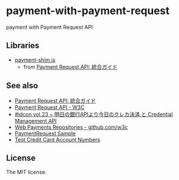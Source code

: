 # payment-with-payment-request

payment with Payment Request API

## Libraries

- [payment-shim.js](https://storage.googleapis.com/prshim/v1/payment-shim.js)
  - from [Payment Request API: 統合ガイド](https://developers.google.com/web/fundamentals/discovery-and-monetization/payment-request/?hl=ja)

## See also

- [Payment Request API: 統合ガイド](https://developers.google.com/web/fundamentals/discovery-and-monetization/payment-request/?hl=ja)
- [Payment Request API - W3C](https://w3c.github.io/payment-request/)
- [#idcon vol.23 ~ 明日の銀行APIより今日のクレカ決済 と Credential Management API](https://idcon.connpass.com/event/59896/)
- [Web Payments Repositories - github.com/w3c](https://github.com/w3c?utf8=%E2%9C%93&q=payment&type=&language=)
- [PaymentRequest Sample](https://googlechrome.github.io/samples/paymentrequest/)
- [Test Credit Card Account Numbers](https://www.paypalobjects.com/en_US/vhelp/paypalmanager_help/credit_card_numbers.htm)

## License

The MIT license.
